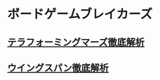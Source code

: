 # ボードゲームブレイカーズ

## [テラフォーミングマーズ徹底解析](https://mars.bgb.cards/)

## [ウイングスパン徹底解析](https://birds.bgb.cards/)
